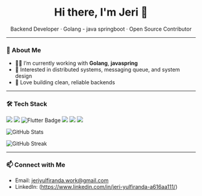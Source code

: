 <h1 align="center">Hi there, I'm Jeri 👋</h1>

<p align="center">
  Backend Developer · Golang - java springboot · Open Source Contributor
</p>

---

### 🚀 About Me

- 👨‍💻 I’m currently working with **Golang**, **javaspring**
- 🧠 Interested in distributed systems, messaging queue, and system design
- 🧰 Love building clean, reliable backends

---

### 🛠️ Tech Stack

<p align="left">
  <img src="https://img.shields.io/badge/Golang-00ADD8?style=for-the-badge&logo=go&logoColor=white"/>
  <img src="https://img.shields.io/badge/Java%20SpringBoot-6DB33F?style=for-the-badge&logo=springboot&logoColor=white"/>
  <img src="https://img.shields.io/badge/Flutter-02569B?style=for-the-badge&logo=flutter&logoColor=white" alt="Flutter Badge"/>
  <img src="https://img.shields.io/badge/Node.js-339933?style=for-the-badge&logo=nodedotjs&logoColor=white"/>
  <img src="https://img.shields.io/badge/Kafka-231F20?style=for-the-badge&logo=apachekafka&logoColor=white"/>
  <img src="https://img.shields.io/badge/Redis-DC382D?style=for-the-badge&logo=redis&logoColor=white"/>
</p>


<p align="left">
  <img src="https://github-readme-stats.vercel.app/api?username=jyr94&show_icons=true&theme=black" alt="GitHub Stats" />
</p>


<p align="left">
  <img src="https://streak-stats.demolab.com/?user=jyr94&theme=black" alt="GitHub Streak" />
</p>

---

### 📫 Connect with Me

- Email: jeriyulfiranda.work@gmail.com
- LinkedIn: (https://www.linkedin.com/in/jeri-yulfiranda-a616aa111/)
